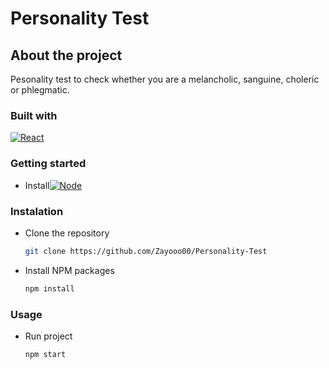 # Personality Test

## About the project

Pesonality test to check whether you are a melancholic, sanguine, choleric or phlegmatic.

### Built with

[![React][react.js]][react-url]

### Getting started
- Install[![Node][node.js]][node-url]

### Instalation

- Clone the repository
  ```sh
  git clone https://github.com/Zayooo00/Personality-Test
  ```
- Install NPM packages
  ```sh
  npm install
  ```

### Usage

- Run project
  ```sh
  npm start
  ```

[react.js]: https://img.shields.io/badge/React-20232A?style=for-the-badge&logo=react&logoColor=61DAFB
[react-url]: https://reactjs.org/
[node.js]: https://img.shields.io/badge/node.js-233056?style=for-the-badge&logo=nodedotjs&logoColor=green
[node-url]: https://nodejs.org/
